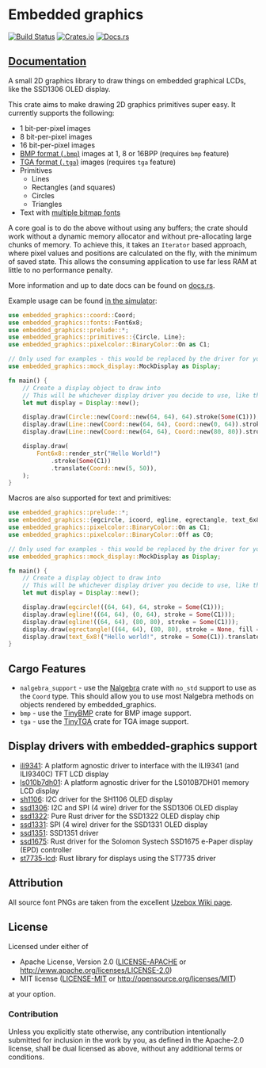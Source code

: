 # Embedded graphics

[![Build Status](https://circleci.com/gh/jamwaffles/embedded-graphics/tree/master.svg?style=shield)](https://circleci.com/gh/jamwaffles/embedded-graphics/tree/master)
[![Crates.io](https://img.shields.io/crates/v/embedded-graphics.svg)](https://crates.io/crates/embedded-graphics)
[![Docs.rs](https://docs.rs/embedded-graphics/badge.svg)](https://docs.rs/embedded-graphics)

## [Documentation](https://docs.rs/embedded-graphics)

A small 2D graphics library to draw things on embedded graphical LCDs, like the SSD1306 OLED display.

This crate aims to make drawing 2D graphics primitives super easy. It currently supports the
following:

* 1 bit-per-pixel images
* 8 bit-per-pixel images
* 16 bit-per-pixel images
* [BMP format (`.bmp`)](https://en.wikipedia.org/wiki/BMP_file_format) images at 1, 8 or 16BPP (requires `bmp` feature)
* [TGA format (`.tga`)](https://en.wikipedia.org/wiki/Truevision_TGA) images (requires `tga` feature)
* Primitives
    * Lines
    * Rectangles (and squares)
    * Circles
    * Triangles
* Text with [multiple bitmap fonts](src/fonts)

A core goal is to do the above without using any buffers; the crate should work without a
dynamic memory allocator and without pre-allocating large chunks of memory. To achieve this, it
takes an `Iterator` based approach, where pixel values and positions are calculated on the fly,
with the minimum of saved state. This allows the consuming application to use far less RAM at
little to no performance penalty.

More information and up to date docs can be found on [docs.rs](https://docs.rs/embedded-graphics).

Example usage can be found [in the simulator](./simulator/examples):

```rust
use embedded_graphics::coord::Coord;
use embedded_graphics::fonts::Font6x8;
use embedded_graphics::prelude::*;
use embedded_graphics::primitives::{Circle, Line};
use embedded_graphics::pixelcolor::BinaryColor::On as C1;

// Only used for examples - this would be replaced by the driver for your chosen display
use embedded_graphics::mock_display::MockDisplay as Display;

fn main() {
    // Create a display object to draw into
    // This will be whichever display driver you decide to use, like the SSD1306, SSD1351, etc
    let mut display = Display::new();

    display.draw(Circle::new(Coord::new(64, 64), 64).stroke(Some(C1)));
    display.draw(Line::new(Coord::new(64, 64), Coord::new(0, 64)).stroke(Some(C1)));
    display.draw(Line::new(Coord::new(64, 64), Coord::new(80, 80)).stroke(Some(C1)));

    display.draw(
        Font6x8::render_str("Hello World!")
            .stroke(Some(C1))
            .translate(Coord::new(5, 50)),
    );
}
```

Macros are also supported for text and primitives:

```rust
use embedded_graphics::prelude::*;
use embedded_graphics::{egcircle, icoord, egline, egrectangle, text_6x8, egtriangle};
use embedded_graphics::pixelcolor::BinaryColor::On as C1;
use embedded_graphics::pixelcolor::BinaryColor::Off as C0;

// Only used for examples - this would be replaced by the driver for your chosen display
use embedded_graphics::mock_display::MockDisplay as Display;

fn main() {
    // Create a display object to draw into
    // This will be whichever display driver you decide to use, like the SSD1306, SSD1351, etc
    let mut display = Display::new();

    display.draw(egcircle!((64, 64), 64, stroke = Some(C1)));
    display.draw(egline!((64, 64), (0, 64), stroke = Some(C1)));
    display.draw(egline!((64, 64), (80, 80), stroke = Some(C1)));
    display.draw(egrectangle!((64, 64), (80, 80), stroke = None, fill = Some(C0)));
    display.draw(text_6x8!("Hello world!", stroke = Some(C1)).translate(icoord!(5, 50)));
}
```

## Cargo Features

* `nalgebra_support` - use the [Nalgebra](https://crates.io/crates/nalgebra) crate with `no_std` support to use as the `Coord` type. This should allow you to use most Nalgebra methods on objects rendered by embedded_graphics.
* `bmp` - use the [TinyBMP](https://crates.io/crates/tinybmp) crate for BMP image support.
* `tga` - use the [TinyTGA](https://crates.io/crates/tinytga) crate for TGA image support.

## Display drivers with embedded-graphics support

* [ili9341](https://crates.io/crates/ili9341): A platform agnostic driver to interface with the ILI9341 (and ILI9340C) TFT LCD display
* [ls010b7dh01](https://crates.io/crates/ls010b7dh01): A platform agnostic driver for the LS010B7DH01 memory LCD display
* [sh1106](https://crates.io/crates/sh1106): I2C driver for the SH1106 OLED display
* [ssd1306](https://crates.io/crates/ssd1306): I2C and SPI (4 wire) driver for the SSD1306 OLED display
* [ssd1322](https://crates.io/crates/ssd1322): Pure Rust driver for the SSD1322 OLED display chip
* [ssd1331](https://crates.io/crates/ssd1331): SPI (4 wire) driver for the SSD1331 OLED display
* [ssd1351](https://crates.io/crates/ssd1351): SSD1351 driver
* [ssd1675](https://crates.io/crates/ssd1675): Rust driver for the Solomon Systech SSD1675 e-Paper display (EPD) controller
* [st7735-lcd](https://crates.io/crates/st7735-lcd): Rust library for displays using the ST7735 driver

## Attribution

All source font PNGs are taken from the excellent [Uzebox Wiki page](http://uzebox.org/wiki/Font_Bitmaps).

## License

Licensed under either of

- Apache License, Version 2.0 ([LICENSE-APACHE](LICENSE-APACHE) or
  http://www.apache.org/licenses/LICENSE-2.0)
- MIT license ([LICENSE-MIT](LICENSE-MIT) or http://opensource.org/licenses/MIT)

at your option.

### Contribution

Unless you explicitly state otherwise, any contribution intentionally submitted for inclusion in the
work by you, as defined in the Apache-2.0 license, shall be dual licensed as above, without any
additional terms or conditions.
